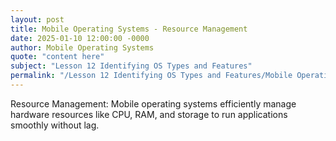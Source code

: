 ```yaml
---
layout: post
title: Mobile Operating Systems - Resource Management
date: 2025-01-10 12:00:00 -0000
author: Mobile Operating Systems
quote: "content here"
subject: "Lesson 12 Identifying OS Types and Features"
permalink: "/Lesson 12 Identifying OS Types and Features/Mobile Operating Systems/Mobile Operating Systems - Resource Management"
---
```


Resource Management: Mobile operating systems efficiently manage hardware resources like CPU, RAM, and storage to run applications smoothly without lag.
